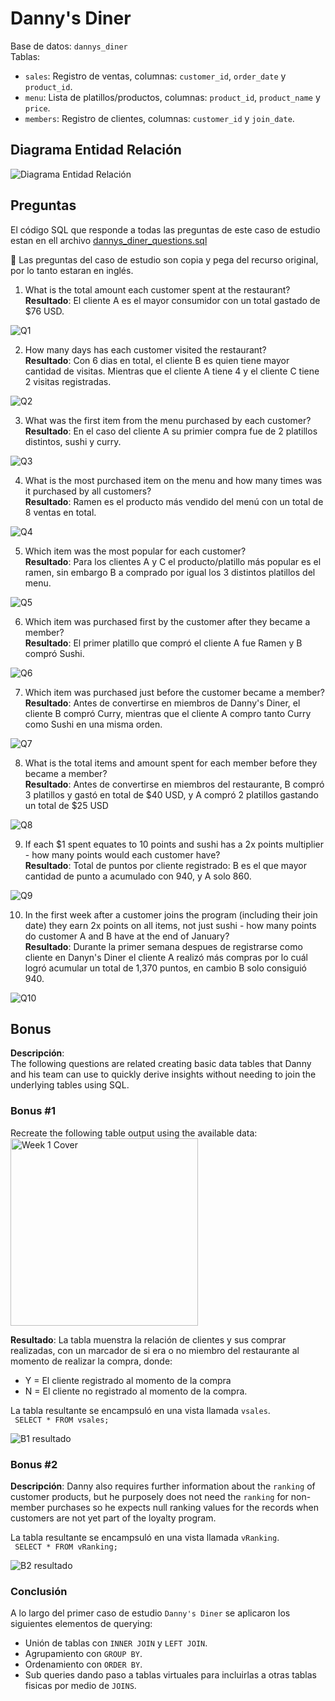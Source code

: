 # Danny's Diner

Base de datos: `dannys_diner` <br>
Tablas: 
- `sales`: Registro de ventas, columnas: `customer_id`, `order_date` y `product_id`. 
- `menu`: Lista de platillos/productos, columnas: `product_id`, `product_name` y `price`.
- `members`: Registro de clientes, columnas: `customer_id` y `join_date`.

## Diagrama Entidad Relación

![Diagrama Entidad Relación](../imgs/week-1_Diagram.png)

## Preguntas
El código SQL que responde a todas las preguntas de este caso de estudio estan en ell archivo [dannys_diner_questions.sql](./dannys_diner_questions.sql)

📢 Las preguntas del caso de estudio son copia y pega del recurso original, por lo tanto estaran en inglés.

1. What is the total amount each customer spent at the restaurant? <br>
**Resultado**: El cliente A es el mayor consumidor con un total gastado de $76 USD.

![Q1](./imgs/q1_response.png)

2. How many days has each customer visited the restaurant? <br>
**Resultado**: Con 6 dias en total, el cliente B es quien tiene mayor cantidad de visitas. Mientras que el cliente A tiene 4 y el cliente C tiene 2 visitas registradas.

![Q2](./imgs/q2_response.png)

3. What was the first item from the menu purchased by each customer? <br>
**Resultado**: En el caso del cliente A su primier compra fue de 2 platillos distintos, sushi y curry.


![Q3](./imgs/q3_response.png)

4. What is the most purchased item on the menu and how many times was it purchased by all customers? <br>
**Resultado**: Ramen es el producto más vendido del menú con un total de 8 ventas en total.

![Q4](./imgs/q4_response.png)

5. Which item was the most popular for each customer? <br>
**Resultado**: Para los clientes A y C el producto/platillo más popular es el ramen, sin embargo B a comprado por igual los 3 distintos platillos del menu.

![Q5](./imgs/q5_response.png)

6. Which item was purchased first by the customer after they became a member? <br>
**Resultado**: El primer platillo que compró el cliente A fue Ramen y B compró Sushi.

![Q6](./imgs/q6_response.png)

7. Which item was purchased just before the customer became a member? <br>
**Resultado**: Antes de convertirse en miembros de Danny's Diner, el cliente B compró Curry, mientras que el cliente A compro tanto Curry como Sushi en una misma orden.

![Q7](./imgs/q7_response.png)

8. What is the total items and amount spent for each member before they became a member? <br>
**Resultado**: Antes de convertirse en miembros del restaurante, B compró 3 platillos y gastó en total de $40 USD, y A compró 2 platillos gastando un total de $25 USD

![Q8](./imgs/q8_response.png)

9. If each $1 spent equates to 10 points and sushi has a 2x points multiplier - how many points would each customer have? <br>
**Resultado**: Total de puntos por cliente registrado: B es el que mayor cantidad de punto a acumulado con 940, y A solo 860.

![Q9](./imgs/q9_response.png)


10. In the first week after a customer joins the program (including their join date) they earn 2x points on all items, not just sushi - how many points do customer A and B have at the end of January? <br>
**Resultado**: Durante la primer semana despues de registrarse como cliente en Danyn's Diner el cliente A realizó más compras por lo cuál logró acumular un total de 1,370 puntos, en cambio B solo consiguió 940.

![Q10](./imgs/q10_response.png)

## Bonus
**Descripción**: <br>
The following questions are related creating basic data tables that Danny and his team can use to quickly derive insights without needing to join the underlying tables using SQL.

### Bonus #1
<div align="left">
  Recreate the following table output using the available data:

  <img src="./imgs/b1_expected.png" alt="Week 1 Cover" width="300" heigh="300">
</div>

**Resultado**: La tabla muenstra la relación de clientes y sus comprar realizadas, con un marcador de si era o no miembro del restaurante al momento de realizar la compra, donde:
- Y = El cliente registrado al momento de la compra
- N = El cliente no registrado al momento de la compra.

La tabla resultante se encampsuló en una vista llamada `vsales`. <br>
<code> SELECT * FROM vsales; </code>

![B1 resultado](./imgs/b1_results.png)
<br>

### Bonus #2
**Descripción**: Danny also requires further information about the `ranking` of customer products, but he purposely does not need the `ranking` for non-member purchases so he expects null ranking values for the records when customers are not yet part of the loyalty program.

La tabla resultante se encampsuló en una vista llamada `vRanking`. <br>
<code> SELECT * FROM vRanking; </code>

![B2 resultado](./imgs/b2_results.png)

### Conclusión
A lo largo del primer caso de estudio `Danny's Diner` se aplicaron los siguientes elementos de querying:
- Unión de tablas con `INNER JOIN` y `LEFT JOIN`.
- Agrupamiento con `GROUP BY`.
- Ordenamiento con `ORDER BY`.
- Sub queries dando paso a tablas virtuales para incluirlas a otras tablas fisicas por medio de `JOINS`.